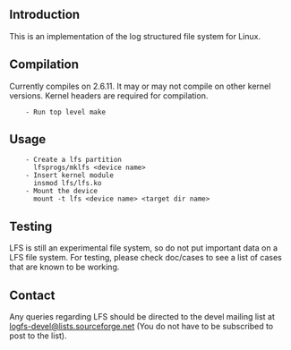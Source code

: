 Introduction
------------
This is an implementation of the log structured file system for Linux.

Compilation
-----------
Currently compiles on 2.6.11. It may or may not compile on other kernel
versions. Kernel headers are required for compilation.

        - Run top level make

Usage
-----
        - Create a lfs partition
          lfsprogs/mklfs <device name>
        - Insert kernel module
          insmod lfs/lfs.ko
        - Mount the device
          mount -t lfs <device name> <target dir name>

Testing
-------
LFS is still an experimental file system, so do not put important data on a
LFS file system. For testing, please check doc/cases to see a list of cases
that are known to be working.

Contact
-------
Any queries regarding LFS should be directed to the devel mailing list at
logfs-devel@lists.sourceforge.net (You do not have to be subscribed to post to
the list).
